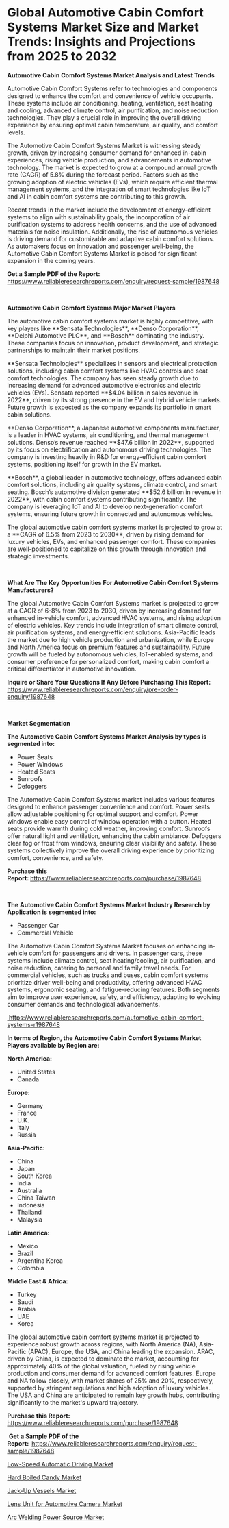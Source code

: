 <p><h1>Global Automotive Cabin Comfort Systems Market Size and Market Trends: Insights and Projections from 2025 to 2032</h1></p><p><strong>Automotive Cabin Comfort Systems Market Analysis and Latest Trends</strong></p>
<p><p>Automotive Cabin Comfort Systems refer to technologies and components designed to enhance the comfort and convenience of vehicle occupants. These systems include air conditioning, heating, ventilation, seat heating and cooling, advanced climate control, air purification, and noise reduction technologies. They play a crucial role in improving the overall driving experience by ensuring optimal cabin temperature, air quality, and comfort levels.</p><p>The Automotive Cabin Comfort Systems Market is witnessing steady growth, driven by increasing consumer demand for enhanced in-cabin experiences, rising vehicle production, and advancements in automotive technology. The market is expected to grow at a compound annual growth rate (CAGR) of 5.8% during the forecast period. Factors such as the growing adoption of electric vehicles (EVs), which require efficient thermal management systems, and the integration of smart technologies like IoT and AI in cabin comfort systems are contributing to this growth.</p><p>Recent trends in the market include the development of energy-efficient systems to align with sustainability goals, the incorporation of air purification systems to address health concerns, and the use of advanced materials for noise insulation. Additionally, the rise of autonomous vehicles is driving demand for customizable and adaptive cabin comfort solutions. As automakers focus on innovation and passenger well-being, the Automotive Cabin Comfort Systems Market is poised for significant expansion in the coming years.</p></p>
<p><strong>Get a Sample PDF of the Report:&nbsp;</strong> <a href="https://www.reliableresearchreports.com/enquiry/request-sample/1987648?utm_campaign=12&utm_medium=2&utm_source=Github&utm_content=ia&utm_term=24012025&utm_id=automotive-cabin-comfort-systems">https://www.reliableresearchreports.com/enquiry/request-sample/1987648</a></p>
<p>&nbsp;</p>
<p><strong>Automotive Cabin Comfort Systems Major Market Players</strong></p>
<p><p>The automotive cabin comfort systems market is highly competitive, with key players like **Sensata Technologies**, **Denso Corporation**, **Delphi Automotive PLC**, and **Bosch** dominating the industry. These companies focus on innovation, product development, and strategic partnerships to maintain their market positions.</p><p>**Sensata Technologies** specializes in sensors and electrical protection solutions, including cabin comfort systems like HVAC controls and seat comfort technologies. The company has seen steady growth due to increasing demand for advanced automotive electronics and electric vehicles (EVs). Sensata reported **$4.04 billion in sales revenue in 2022**, driven by its strong presence in the EV and hybrid vehicle markets. Future growth is expected as the company expands its portfolio in smart cabin solutions.</p><p>**Denso Corporation**, a Japanese automotive components manufacturer, is a leader in HVAC systems, air conditioning, and thermal management solutions. Denso’s revenue reached **$47.6 billion in 2022**, supported by its focus on electrification and autonomous driving technologies. The company is investing heavily in R&D for energy-efficient cabin comfort systems, positioning itself for growth in the EV market.</p><p>**Bosch**, a global leader in automotive technology, offers advanced cabin comfort solutions, including air quality systems, climate control, and smart seating. Bosch’s automotive division generated **$52.6 billion in revenue in 2022**, with cabin comfort systems contributing significantly. The company is leveraging IoT and AI to develop next-generation comfort systems, ensuring future growth in connected and autonomous vehicles.</p><p>The global automotive cabin comfort systems market is projected to grow at a **CAGR of 6.5% from 2023 to 2030**, driven by rising demand for luxury vehicles, EVs, and enhanced passenger comfort. These companies are well-positioned to capitalize on this growth through innovation and strategic investments.</p></p>
<p>&nbsp;</p>
<p><strong>What Are The Key Opportunities For Automotive Cabin Comfort Systems Manufacturers?</strong></p>
<p><p>The global Automotive Cabin Comfort Systems market is projected to grow at a CAGR of 6-8% from 2023 to 2030, driven by increasing demand for enhanced in-vehicle comfort, advanced HVAC systems, and rising adoption of electric vehicles. Key trends include integration of smart climate control, air purification systems, and energy-efficient solutions. Asia-Pacific leads the market due to high vehicle production and urbanization, while Europe and North America focus on premium features and sustainability. Future growth will be fueled by autonomous vehicles, IoT-enabled systems, and consumer preference for personalized comfort, making cabin comfort a critical differentiator in automotive innovation.</p></p>
<p><strong>Inquire or Share Your Questions If Any Before Purchasing This Report:</strong> <a href="https://www.reliableresearchreports.com/enquiry/pre-order-enquiry/1987648?utm_campaign=12&utm_medium=2&utm_source=Github&utm_content=ia&utm_term=24012025&utm_id=automotive-cabin-comfort-systems">https://www.reliableresearchreports.com/enquiry/pre-order-enquiry/1987648</a></p>
<p>&nbsp;</p>
<p><strong>Market Segmentation</strong></p>
<p><strong>The Automotive Cabin Comfort Systems Market Analysis by types is segmented into:</strong></p>
<p><ul><li>Power Seats</li><li>Power Windows</li><li>Heated Seats</li><li>Sunroofs</li><li>Defoggers</li></ul></p>
<p><p>The Automotive Cabin Comfort Systems market includes various features designed to enhance passenger convenience and comfort. Power seats allow adjustable positioning for optimal support and comfort. Power windows enable easy control of window operation with a button. Heated seats provide warmth during cold weather, improving comfort. Sunroofs offer natural light and ventilation, enhancing the cabin ambiance. Defoggers clear fog or frost from windows, ensuring clear visibility and safety. These systems collectively improve the overall driving experience by prioritizing comfort, convenience, and safety.</p></p>
<p><strong>Purchase this Report:&nbsp;</strong><a href="https://www.reliableresearchreports.com/purchase/1987648?utm_campaign=12&utm_medium=2&utm_source=Github&utm_content=ia&utm_term=24012025&utm_id=automotive-cabin-comfort-systems">https://www.reliableresearchreports.com/purchase/1987648</a></p>
<p>&nbsp;</p>
<p><strong>The Automotive Cabin Comfort Systems Market Industry Research by Application is segmented into:</strong></p>
<p><ul><li>Passenger Car</li><li>Commercial Vehicle</li></ul></p>
<p><p>The Automotive Cabin Comfort Systems Market focuses on enhancing in-vehicle comfort for passengers and drivers. In passenger cars, these systems include climate control, seat heating/cooling, air purification, and noise reduction, catering to personal and family travel needs. For commercial vehicles, such as trucks and buses, cabin comfort systems prioritize driver well-being and productivity, offering advanced HVAC systems, ergonomic seating, and fatigue-reducing features. Both segments aim to improve user experience, safety, and efficiency, adapting to evolving consumer demands and technological advancements.</p></p>
<p><a href="https://www.reliableresearchreports.com/automotive-cabin-comfort-systems-r1987648?utm_campaign=12&utm_medium=2&utm_source=Github&utm_content=ia&utm_term=24012025&utm_id=automotive-cabin-comfort-systems">&nbsp;https://www.reliableresearchreports.com/automotive-cabin-comfort-systems-r1987648</a></p>
<p><strong>In terms of Region, the Automotive Cabin Comfort Systems Market Players available by Region are:</strong></p>
<p>
    <p> <strong> North America: </strong>
        <ul>
            <li>United States</li>
            <li>Canada</li>
        </ul>
        </p> 
    <p> <strong> Europe: </strong>
        <ul>
            <li>Germany</li>
            <li>France</li>
            <li>U.K.</li>
            <li>Italy</li>
            <li>Russia</li>
        </ul>
        </p> 
    <p> <strong> Asia-Pacific: </strong>
        <ul>
            <li>China</li>
            <li>Japan</li>
            <li>South Korea</li>
            <li>India</li>
            <li>Australia</li>
            <li>China Taiwan</li>
            <li>Indonesia</li>
            <li>Thailand</li>
            <li>Malaysia</li>
        </ul>
        </p> 
    <p> <strong> Latin America: </strong>
        <ul>
            <li>Mexico</li>
            <li>Brazil</li>
            <li>Argentina Korea</li>
            <li>Colombia</li>
        </ul>
        </p> 
    <p> <strong> Middle East & Africa: </strong>
        <ul>
            <li>Turkey</li>
            <li>Saudi</li>
            <li>Arabia</li>
            <li>UAE</li>
            <li>Korea</li>
        </ul>
    </p>
    </p>
<p><p>The global automotive cabin comfort systems market is projected to experience robust growth across regions, with North America (NA), Asia-Pacific (APAC), Europe, the USA, and China leading the expansion. APAC, driven by China, is expected to dominate the market, accounting for approximately 40% of the global valuation, fueled by rising vehicle production and consumer demand for advanced comfort features. Europe and NA follow closely, with market shares of 25% and 20%, respectively, supported by stringent regulations and high adoption of luxury vehicles. The USA and China are anticipated to remain key growth hubs, contributing significantly to the market's upward trajectory.</p></p>
<p><strong>Purchase this Report: </strong><a href="https://www.reliableresearchreports.com/purchase/1987648?utm_campaign=12&utm_medium=2&utm_source=Github&utm_content=ia&utm_term=24012025&utm_id=automotive-cabin-comfort-systems">https://www.reliableresearchreports.com/purchase/1987648</a></p>
<p>&nbsp;<strong>Get a Sample PDF of the Report:&nbsp;&nbsp;</strong><a href="https://www.reliableresearchreports.com/enquiry/request-sample/1987648?utm_campaign=12&utm_medium=2&utm_source=Github&utm_content=ia&utm_term=24012025&utm_id=automotive-cabin-comfort-systems">https://www.reliableresearchreports.com/enquiry/request-sample/1987648</a></p>
<p><strong></strong></p>
<p><p><a href="https://github.com/GenaGaines34/Market-Research-Report-List-1/blob/main/low-speed-automatic-driving-market.md?utm_campaign=12&utm_medium=2&utm_source=Github&utm_content=ia&utm_term=24012025&utm_id=automotive-cabin-comfort-systems">Low-Speed Automatic Driving Market</a></p><p><a href="https://www.linkedin.com/pulse/revenue-growth-market-insights-hard-boiled-candy-123-oxn7c?utm_campaign=12&utm_medium=2&utm_source=Github&utm_content=ia&utm_term=24012025&utm_id=automotive-cabin-comfort-systems">Hard Boiled Candy Market</a></p><p><a href="https://www.linkedin.com/pulse/comprehensive-study-jack-up-vessels-market-projected-qmoac?utm_campaign=12&utm_medium=2&utm_source=Github&utm_content=ia&utm_term=24012025&utm_id=automotive-cabin-comfort-systems">Jack-Up Vessels Market</a></p><p><a href="https://github.com/seanmcma708/Market-Research-Report-List-1/blob/main/lens-unit-for-automotive-camera-market.md?utm_campaign=12&utm_medium=2&utm_source=Github&utm_content=ia&utm_term=24012025&utm_id=automotive-cabin-comfort-systems">Lens Unit for Automotive Camera Market</a></p><p><a href="https://www.linkedin.com/pulse/arc-welding-power-source-market-demand-revenue-insights-mab9f?utm_campaign=12&utm_medium=2&utm_source=Github&utm_content=ia&utm_term=24012025&utm_id=automotive-cabin-comfort-systems">Arc Welding Power Source Market</a></p></p>